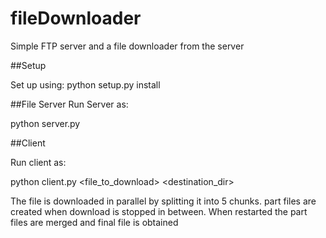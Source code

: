 # fileDownloader

Simple FTP server and a file downloader from the server

##Setup

Set up using:
python setup.py install

##File Server
Run Server as:

python server.py

##Client

Run client as:

python client.py <file_to_download> <destination_dir>

The file is downloaded in parallel by splitting it into 5 chunks.
part files are created when download is stopped in between.
When restarted the part files are merged and final file is obtained
